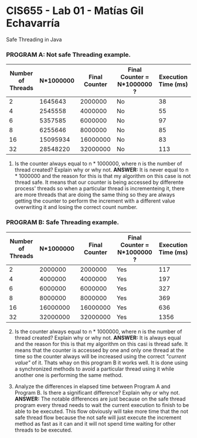 # CIS655 - Lab 01 - Matías Gil Echavarría
Safe Threading in Java

### PROGRAM A: Not safe Threading example.
| Number of Threads | N*1000000 | Final Counter | Final Counter = N*1000000 ? | Execution Time (ms) |
|-------------------|-----------|---------------|-----------------------------|---------------------|
| 2                 | 1645643   | 2000000       | No                          | 38                  | 
| 4                 | 2545558   | 4000000       | No                          | 55                  |
| 6                 | 5357585   | 6000000       | No                          | 97                  |
| 8                 | 6255646   | 8000000       | No                          | 85                  |
| 16                | 15095934  | 16000000      | No                          | 83                  |
| 32                | 28548220  | 32000000      | No                          | 113                 |

1. Is the counter always equal to n * 1000000, where n is the number of thread created? Explain why or why not.
**ANSWER:** It is never equal to n * 1000000 and the reason for this is that my algorithm on this case is not thread safe. It means that our counter is being accessed by differente process' threads so when a particular thread is incrementeing it, there are more threads that are doing the same thing so they are always getting the counter to perform the increment with a different value overwriting it and losing the correct count number.


### PROGRAM B: Safe Threading example.
| Number of Threads | N*1000000 | Final Counter | Final Counter = N*1000000 ? | Execution Time (ms) |
|-------------------|-----------|---------------|-----------------------------|---------------------|
| 2                 | 2000000   | 2000000       | Yes                         | 117                 |
| 4                 | 4000000   | 4000000       | Yes                         | 197                 |
| 6                 | 6000000   | 6000000       | Yes                         | 327                 |
| 8                 | 8000000   | 8000000       | Yes                         | 369                 |
| 16                | 16000000  | 16000000      | Yes                         | 636                 |
| 32                | 32000000  | 32000000      | Yes                         | 1356                |

2. Is the counter always equal to n * 1000000, where n is the number of thread created? Explain why or why not.
**ANSWER:** It is always equal and the reason for this is that my algorithm on this casi is thread safe. It means that the counter is accessed by one and only one thread at the time so the counter always will be increased using the correct *"current value"* of it. Thats whay on this program B it works well. It is done using a synchronized methods to avoid a particular thread using it while another one is performing the same method. 

3. Analyze the differences in elapsed time between Program A and Program B. Is there a significant difference? Explain why or why not.
**ANSWER:** The notable differences are just because on the safe thread program every thread needs to wait the current execution to finish to be able to be executed. This flow obviously will take more time that the not safe thread flow because the not safe will just execute the increment method as fast as it can and it will not spend time waiting for other threads to be executed.
